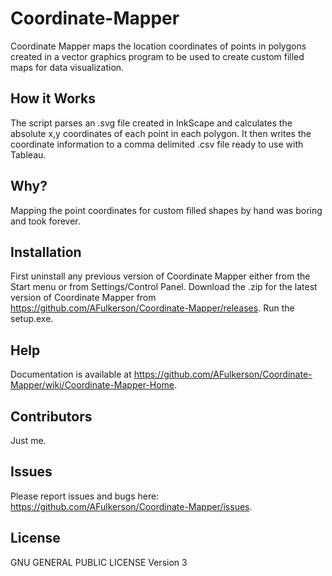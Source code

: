 # Coordinate-Mapper
Coordinate Mapper maps the location coordinates of points in polygons created in a vector graphics program to be used to create custom filled maps for data visualization.

## How it Works
The script parses an .svg file created in InkScape and calculates the absolute x,y coordinates of each point in each polygon. It then writes the coordinate information to a comma delimited .csv file ready to use with Tableau.

## Why?
Mapping the point coordinates for custom filled shapes by hand was boring and took forever. 

## Installation
First uninstall any previous version of Coordinate Mapper either from the Start menu or from Settings/Control Panel.
Download the .zip for the latest version of Coordinate Mapper from https://github.com/AFulkerson/Coordinate-Mapper/releases.
Run the setup.exe.

## Help
Documentation is available at https://github.com/AFulkerson/Coordinate-Mapper/wiki/Coordinate-Mapper-Home.

## Contributors
Just me.

## Issues
Please report issues and bugs here: https://github.com/AFulkerson/Coordinate-Mapper/issues.

## License
GNU GENERAL PUBLIC LICENSE Version 3
